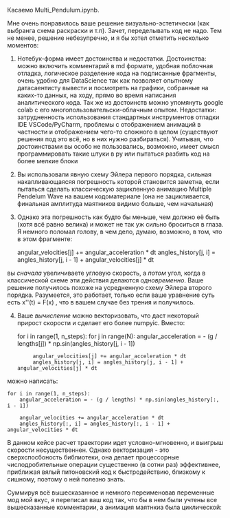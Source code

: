 Касаемо Multi_Pendulum.ipynb.

Мне очень понравилось ваше решение визуально-эстетически (как выбранга схема раскраски и т.п). Зачет, переделывать код не надо. Тем не менее, решение небезупречно, и я бы хотел отметить несколько моментов:

1) Нотебук-форма имеет достоинства и недостатки. Достоинства: можно включить комментарий в md формате, удобная поблочная отладка, логическое разделение кода на подписанные фрагменты, очень удобно для DataScience так как позволяет опытному датасаентисту вывести и посмотреть на графики, собранные на каких-то данных, на ходу, прямо во время написания аналитического кода. Так же из достоинств можно упомянуть google colab с его многопользовательски-облачным опытом. Недостатки: затрудненность использования стандартных инструментов отладки IDE VSCode/PyCharm, проблемы с отображением анимаций в частности и отображением чего-то сложного в целом (существуют решения под это всё, но в них нужно разбираться). Учитывая, что достоинствами вы особо не пользовались, возможно, имеет смысл программировать такие штуки в py или пытаться разбить код на более мелкие блоки

2) Вы использовали явную схему Эйлера первого порядка, сильная накапливающаясяя погрешность которой становится заметна, если пытаться сделать классическую зацикленную анимацию Multiple Pendelum Wave на вашем кодоматериале (она не зацикливается, финальная амплитуда маятников видимо больше, чем начальная)

3) Однако эта погрешность как будто бы меньше, чем должно её быть (хотя всё равно велика) и может не так уж сильно броситься в глаза. Я немного поломал голову, в чем дело, думаю, возможно, в том, что в этом фрагменте:

    angular_velocities[j] += angular_acceleration * dt
    angles_history[j, i] = angles_history[j, i - 1] + angular_velocities[j] * dt

вы *сначала* увеличиваете угловую скорость, а *потом* угол, когда в классической схеме эти действия делаются *одновременно*. Ваше решение получилось похоже на усредненную схему Эйлера второго порядка. Разумеется, это работает, только если ваше уравнение суть есть x''(t) = F(x) , что в вашем случае без трения и получилось.

4) Ваше *вычисление* можно векторизовать, что даст некоторый прирост скорости и сделает его более numpyic. Вместо:

    for i in range(1, n_steps):
        for j in range(N):
            angular_acceleration = - (g / lengths[j]) * np.sin(angles_history[j, i - 1])
            
            angular_velocities[j] += angular_acceleration * dt
            angles_history[j, i] = angles_history[j, i - 1] + angular_velocities[j] * dt

можно написать:

    for i in range(1, n_steps):
        angular_acceleration = - (g / lengths) * np.sin(angles_history[:, i - 1])
        
        angular_velocities += angular_acceleration * dt
        angles_history[:, i] = angles_history[:, i - 1] + angular_velocities * dt

В данном кейсе расчет траектории идет условно-мгновенно, и выигрыш скорости несущественнен. Однако векторизация - это сверхспосбоность библиотеки, она делает процессорные  числодробительные операции существенно (в сотни раз) эффективнее, приближая вялый питоновский код к быстродействию, близкому к сишному, поэтому о ней полезно знать.


Суммируя всё вышесказанное и немного переименовав переменные мод мой вкус, я переписал ваш код так, что бы в нем были учтены все вышесказанные комментарии, а анимация маятнкиа была циклической:

